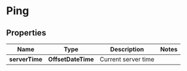 

# Ping


## Properties

| Name | Type | Description | Notes |
|------------ | ------------- | ------------- | -------------|
|**serverTime** | **OffsetDateTime** | Current server time |  |



